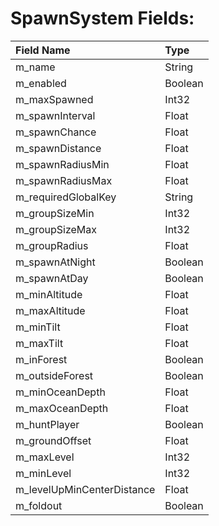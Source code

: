 # SpawnSystem Fields:

| Field Name | Type |
| :- | :- |
| m_name | String |
| m_enabled | Boolean |
| m_maxSpawned | Int32 |
| m_spawnInterval | Float |
| m_spawnChance | Float |
| m_spawnDistance | Float |
| m_spawnRadiusMin | Float |
| m_spawnRadiusMax | Float |
| m_requiredGlobalKey | String |
| m_groupSizeMin | Int32 |
| m_groupSizeMax | Int32 |
| m_groupRadius | Float |
| m_spawnAtNight | Boolean |
| m_spawnAtDay | Boolean |
| m_minAltitude | Float |
| m_maxAltitude | Float |
| m_minTilt | Float |
| m_maxTilt | Float |
| m_inForest | Boolean |
| m_outsideForest | Boolean |
| m_minOceanDepth | Float |
| m_maxOceanDepth | Float |
| m_huntPlayer | Boolean |
| m_groundOffset | Float |
| m_maxLevel | Int32 |
| m_minLevel | Int32 |
| m_levelUpMinCenterDistance | Float |
| m_foldout | Boolean |
